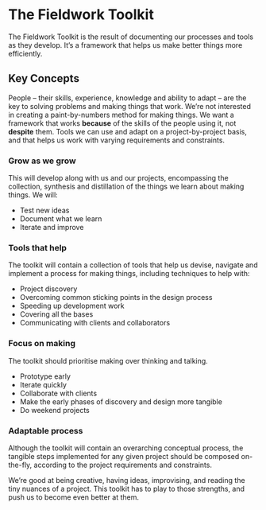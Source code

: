 The Fieldwork Toolkit
=====================

The Fieldwork Toolkit is the result of documenting our processes and tools as they develop. It’s a framework that helps us make better things more efficiently.

## Key Concepts 

People – their skills, experience, knowledge and ability to adapt – are the key to solving problems and making things that work. We’re not interested in creating a paint-by-numbers method for making things. We want a framework that works **because** of the skills of the people using it, not **despite** them. Tools we can use and adapt on a project-by-project basis, and that helps us work with varying requirements and constraints.

### Grow as we grow

This will develop along with us and our projects, encompassing the collection, synthesis and distillation of the things we learn about making things. We will:

- Test new ideas
- Document what we learn
- Iterate and improve

### Tools that help

The toolkit will contain a collection of tools that help us devise, navigate and implement a process for making things, including techniques to help with:

- Project discovery
- Overcoming common sticking points in the design process
- Speeding up development work
- Covering all the bases
- Communicating with clients and collaborators

### Focus on making

The toolkit should prioritise making over thinking and talking. 

- Prototype early
- Iterate quickly
- Collaborate with clients
- Make the early phases of discovery and design more tangible
- Do weekend projects

### Adaptable process

Although the toolkit will contain an overarching conceptual process, the tangible steps implemented for any given project should be composed on-the-fly, according to the project requirements and constraints. 

We’re good at being creative, having ideas, improvising, and reading the tiny nuances of a project. This toolkit has to play to those strengths, and push us to become even better at them.

